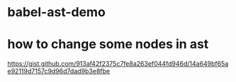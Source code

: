 # babel-ast-demo


# how to change some nodes in ast  

https://gist.github.com/913af42f2375c7fe8a263ef044fd946d/14a649bf65ae92119d7157c9d96d7dad9b3e8fbe
